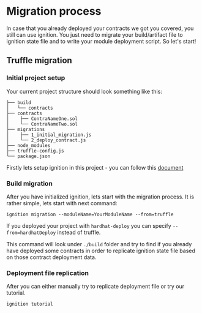 # Migration process

In case that you already deployed your contracts we got you covered, you still can use ignition. You just need to migrate
your build/artifact file to ignition state file and to write your module deployment script. So let's start!

## Truffle migration

### Initial project setup

Your current project structure should look something like this:

```
├── build
│   └── contracts
├── contracts
│    ├── ContraNameOne.sol
│    └── ContraNameTwo.sol
├── migrations
│    ├── 1_initial_migration.js
│    └── 2_deploy_contract.js
├── node_modules
├── truffle-config.js
└── package.json
```

Firstly lets setup ignition in this project - you can follow this [document](../setup_procedure.md)

### Build migration

After you have initialized ignition, lets start with the migration process. It is rather simple, lets start with next
command:

```
ignition migration --moduleName=YourModuleName --from=truffle
```

If you deployed your project with `hardhat-deploy` you can specify `--from=hardhatDeploy` instead of truffle.

This command will look under `./build` folder and try to find if you already have deployed some contracts in order to
replicate ignition state file based on those contract deployment data.

### Deployment file replication

After you can either manually try to replicate deployment file or try our tutorial.

```
ignition tutorial
```
